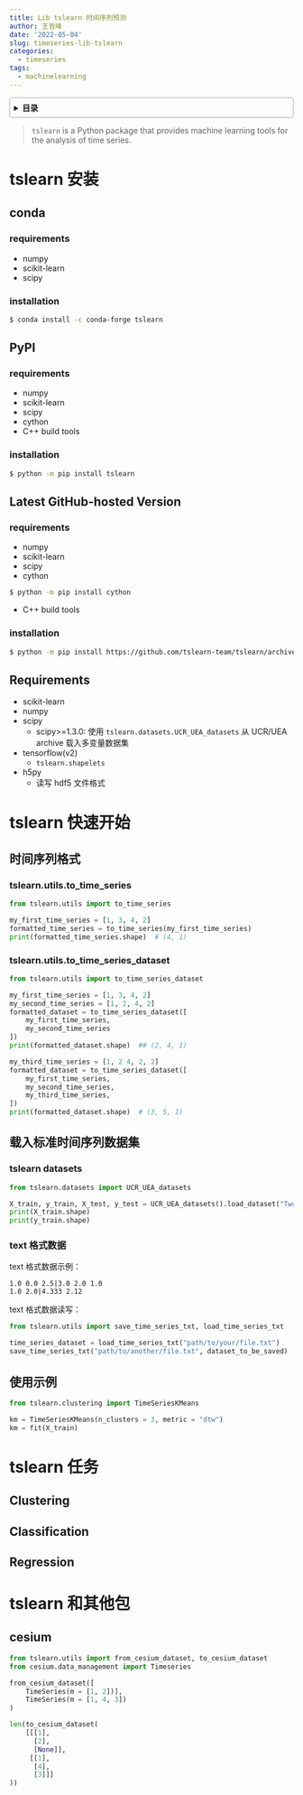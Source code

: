 ```yaml
---
title: Lib tslearn 时间序列预测
author: 王哲峰
date: '2022-05-04'
slug: timeseries-lib-tslearn
categories:
  - timeseries
tags:
  - machinelearning
---
```


<style>
details {
    border: 1px solid #aaa;
    border-radius: 4px;
    padding: .5em .5em 0;
}
summary {
    font-weight: bold;
    margin: -.5em -.5em 0;
    padding: .5em;
}
details[open] {
    padding: .5em;
}
details[open] summary {
    border-bottom: 1px solid #aaa;
    margin-bottom: .5em;
}
</style>

<details><summary>目录</summary><p>

- [tslearn 安装](#tslearn-安装)
  - [conda](#conda)
    - [requirements](#requirements)
    - [installation](#installation)
  - [PyPI](#pypi)
    - [requirements](#requirements-1)
    - [installation](#installation-1)
  - [Latest GitHub-hosted Version](#latest-github-hosted-version)
    - [requirements](#requirements-2)
    - [installation](#installation-2)
  - [Requirements](#requirements-3)
- [tslearn 快速开始](#tslearn-快速开始)
  - [时间序列格式](#时间序列格式)
    - [tslearn.utils.to_time_series](#tslearnutilsto_time_series)
    - [tslearn.utils.to_time_series_dataset](#tslearnutilsto_time_series_dataset)
  - [载入标准时间序列数据集](#载入标准时间序列数据集)
    - [tslearn datasets](#tslearn-datasets)
    - [text 格式数据](#text-格式数据)
  - [使用示例](#使用示例)
- [tslearn 任务](#tslearn-任务)
  - [Clustering](#clustering)
  - [Classification](#classification)
  - [Regression](#regression)
- [tslearn 和其他包](#tslearn-和其他包)
  - [cesium](#cesium)
</p></details><p></p>

> `tslearn` is a Python package that provides 
> machine learning tools for the analysis of time series. 

# tslearn 安装

## conda

### requirements

* numpy
* scikit-learn
* scipy

### installation

```bash
$ conda install -c conda-forge tslearn
```

## PyPI

### requirements

* numpy
* scikit-learn
* scipy
* cython
* C++ build tools

### installation

```bash
$ python -m pip install tslearn
```

## Latest GitHub-hosted Version

### requirements

* numpy
* scikit-learn
* scipy
* cython

```bash
$ python -m pip install cython
```

* C++ build tools

### installation

```bash
$ python -m pip install https://github.com/tslearn-team/tslearn/archive/main.zip
```

## Requirements

* scikit-learn
* numpy
* scipy
    - scipy>=1.3.0: 使用 `tslearn.datasets.UCR_UEA_datasets` 从 UCR/UEA archive 载入多变量数据集
* tensorflow(v2)
    - `tslearn.shapelets`
* h5py
    - 读写 hdf5 文件格式

# tslearn 快速开始

## 时间序列格式

### tslearn.utils.to_time_series

```python
from tslearn.utils import to_time_series

my_first_time_series = [1, 3, 4, 2]
formatted_time_series = to_time_series(my_first_time_series)
print(formatted_time_series.shape)  # (4, 1)
```

### tslearn.utils.to_time_series_dataset

```python
from tslearn.utils import to_time_series_dataset

my_first_time_series = [1, 3, 4, 2]
my_second_time_series = [1, 2, 4, 2]
formatted_dataset = to_time_series_dataset([
    my_first_time_series, 
    my_second_time_series
])
print(formatted_dataset.shape)  ## (2, 4, 1)

my_third_time_series = [1, 2 4, 2, 2]
formatted_dataset = to_time_series_dataset([
    my_first_time_series,
    my_second_time_series,
    my_third_time_series,
])
print(formatted_dataset.shape)  # (3, 5, 1)
```

## 载入标准时间序列数据集

### tslearn datasets

```python
from tslearn.datasets import UCR_UEA_datasets

X_train, y_train, X_test, y_test = UCR_UEA_datasets().load_dataset("TwoPatterns")
print(X_train.shape)
print(y_train.shape)
```

### text 格式数据

text 格式数据示例：

```
1.0 0.0 2.5|3.0 2.0 1.0
1.0 2.0|4.333 2.12
```

text 格式数据读写：

```python
from tslearn.utils import save_time_series_txt, load_time_series_txt

time_series_dataset = load_time_series_txt("path/to/your/file.txt")
save_time_series_txt("path/to/another/file.txt", dataset_to_be_saved)
```

## 使用示例

```python
from tslearn.clustering import TimeSeriesKMeans

km = TimeSeriesKMeans(n_clusters = 3, metric = "dtw")
km = fit(X_train)
```



# tslearn 任务

## Clustering



## Classification


## Regression



# tslearn 和其他包




## cesium



```python
from tslearn.utils import from_cesium_dataset, to_cesium_dataset
from cesium.data_management import Timeseries

from_cesium_dataset([
    TimeSeries(m = [1, 2])],
    TimeSeries(m = [1, 4, 3])
)

len(to_cesium_dataset(
    [[[1],
      [2],
      [None]],
     [[1],
      [4],
      [3]]]  
))
```